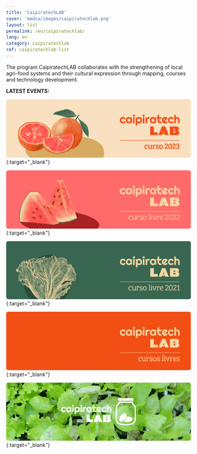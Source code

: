 ```yaml
---
title: 'CaipiratechLAB'
cover: 'media/images/caipiratechlab.png'
layout: list
permalink: /en/caipiratechlab/
lang: en
category: caipiratechlab
ref: caipiratechlab-list
---
```

  
The program CaipiratechLAB collaborates with the strengthening of local agri-food systems and their cultural expression through mapping, courses and technology development.
  
**LATEST EVENTS:**

[![](/media/images/Banner_Curso_CaipiratechLAB2023.png)](/caipiratechlab2023/){:target="_blank"}

  
[![](/media/images/banner_caipiratechlab_curso2022.png)](https://silo.org.br/caipiratechlab2022/){:target="_blank"}


[![](/media/images/c21_cursolivre_banner.jpg)](https://silo.org.br/caipiratechlab2021/){:target="_blank"}


[![](/media/images/caipiratechlab_cursos.png)](https://silo.org.br/caipiratechlab2020/){:target="_blank"}
  
  
[![](/media/images/caipiratechlab_1.png)](https://www.flickr.com/photos/151197945@N07/albums/72157679168514796){:target="_blank"}

